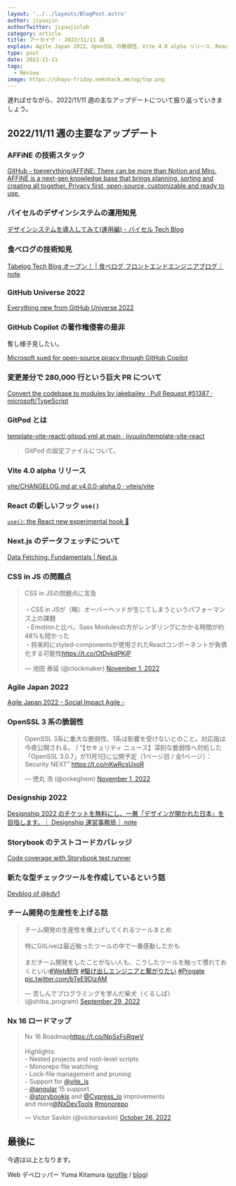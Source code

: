 ```yaml
---
layout: '../../layouts/BlogPost.astro'
author: jiyuujin
authorTwitter: jiyuujinlab
category: article
title: アーカイヴ - 2022/11/11 週
explain: Agile Japan 2022、OpenSSL の脆弱性、Vite 4.0 alpha リリース、React の新しいフック use()、
type: post
date: 2022-11-11
tags:
  - Review
image: https://ohayo-friday.nekohack.me/og/top.png
---
```


遅ればせながら、2022/11/11 週の主なアップデートについて振り返っていきましょう。

## 2022/11/11 週の主要なアップデート

### AFFiNE の技術スタック

[GitHub - toeverything/AFFiNE: There can be more than Notion and Miro. AFFiNE is a next-gen knowledge base that brings planning, sorting and creating all together. Privacy first, open-source, customizable and ready to use.](https://github.com/toeverything/AFFiNE)

### バイセルのデザインシステムの運用知見

[デザインシステムを導入してみて(運用編) - バイセル Tech Blog](https://tech.buysell-technologies.com/entry/2022/11/09/090023)

### 食べログの技術知見

[Tabelog Tech Blog オープン！ | 食べログ フロントエンドエンジニアブログ｜ note](https://note.com/tabelog_frontend/n/nd42069881cd8)

### GitHub Universe 2022

[Everything new from GitHub Universe 2022](https://github.blog/2022-11-09-everything-new-from-github-universe-2022/)

### GitHub Copilot の著作権侵害の是非

暫し様子見したい。

[Microsoft sued for open-source piracy through GitHub Copilot](https://www.bleepingcomputer.com/news/security/microsoft-sued-for-open-source-piracy-through-github-copilot/)

### 変更差分で 280,000 行という巨大 PR について

[Convert the codebase to modules by jakebailey · Pull Request #51387 · microsoft/TypeScript](https://github.com/microsoft/TypeScript/pull/51387#pullrequestreview-1167397722)

### GitPod とは

[template-vite-react/.gitpod.yml at main · jiyuujin/template-vite-react](https://github.com/jiyuujin/template-vite-react/blob/main/.gitpod.yml)

> GitPod の設定ファイルについて。

### Vite 4.0 alpha リリース

[vite/CHANGELOG.md at v4.0.0-alpha.0 · vitejs/vite](https://github.com/vitejs/vite/blob/v4.0.0-alpha.0/packages/vite/CHANGELOG.md)

### React の新しいフック `use()`

[`use()`: the React new experimental hook 🚀](https://xebia.com/blog/use-hook-the-new-experimental-javascript-react-feature/)

### Next.js のデータフェッチについて

[Data Fetching: Fundamentals | Next.js](https://beta.nextjs.org/docs/data-fetching/fundamentals#)

### CSS in JS の問題点

<blockquote class="twitter-tweet"><p lang="ja" dir="ltr">CSS in JSの問題点に言及<br><br>・CSS in JSが（略）オーバーヘッドが生じてしまうというパフォーマンス上の課題<br>・Emotionと比べ、Sass Modulesの方がレンダリングにかかる時間が約48%も短かった<br>・将来的にstyled-componentsが使用されたReactコンポーネントが負債化する可能性<a href="https://t.co/OtDvkdPKjP">https://t.co/OtDvkdPKjP</a></p>&mdash; 池田 泰延 (@clockmaker) <a href="https://twitter.com/clockmaker/status/1587434971471699968?ref_src=twsrc%5Etfw">November 1, 2022</a></blockquote> <script async src="https://platform.twitter.com/widgets.js" charset="utf-8"></script>

### Agile Japan 2022

[Agile Japan 2022 - Social Impact Agile -](https://2022.agilejapan.jp/)

### OpenSSL 3 系の脆弱性

<blockquote class="twitter-tweet"><p lang="ja" dir="ltr">OpenSSL 3系に重大な脆弱性、1系は影響を受けないとのこと。対応版は今夜公開される。 / “【セキュリティ ニュース】深刻な脆弱性へ対処した「OpenSSL 3.0.7」が11月1日に公開予定（1ページ目 / 全1ページ）：Security NEXT” <a href="https://t.co/nKwRcsUxoR">https://t.co/nKwRcsUxoR</a></p>&mdash; 徳丸 浩 (@ockeghem) <a href="https://twitter.com/ockeghem/status/1587438538668183552?ref_src=twsrc%5Etfw">November 1, 2022</a></blockquote> <script async src="https://platform.twitter.com/widgets.js" charset="utf-8"></script>

### Designship 2022

[Designship 2022 のチケットを無料にし、一層「デザインが開かれた日本」を目指します。｜ Designship 運営事務局｜ note](https://note.com/designship_jp/n/nffca31969cbf)

### Storybook のテストコードカバレッジ

[Code coverage with Storybook test runner](https://storybook.js.org/blog/code-coverage-with-the-storybook-test-runner/)

### 新たな型チェックツールを作成しているという話

[Devblog of @kdy1](https://kdy1.dev/posts/2022/10/open-sourcing-stc)

### チーム開発の生産性を上げる話

<blockquote class="twitter-tweet"><p lang="ja" dir="ltr">チーム開発の生産性を爆上げしてくれるツールまとめ<br><br>特にGitLiveは最近触ったツールの中で一番感動したかも<br><br>まだチーム開発をしたことがない人も、こうしたツールを触って慣れておくといい<a href="https://twitter.com/hashtag/Web%E5%88%B6%E4%BD%9C?src=hash&amp;ref_src=twsrc%5Etfw">#Web制作</a> <a href="https://twitter.com/hashtag/%E9%A7%86%E3%81%91%E5%87%BA%E3%81%97%E3%82%A8%E3%83%B3%E3%82%B8%E3%83%8B%E3%82%A2%E3%81%A8%E7%B9%8B%E3%81%8C%E3%82%8A%E3%81%9F%E3%81%84?src=hash&amp;ref_src=twsrc%5Etfw">#駆け出しエンジニアと繋がりたい</a> <a href="https://twitter.com/hashtag/Progate?src=hash&amp;ref_src=twsrc%5Etfw">#Progate</a> <a href="https://t.co/bTeE9DjzAM">pic.twitter.com/bTeE9DjzAM</a></p>&mdash; 苦しんでプログラミングを学んだ柴犬（くるしば） (@shiba_program) <a href="https://twitter.com/shiba_program/status/1575394954649608192?ref_src=twsrc%5Etfw">September 29, 2022</a></blockquote> <script async src="https://platform.twitter.com/widgets.js" charset="utf-8"></script>

### Nx 16 ロードマップ

<blockquote class="twitter-tweet"><p lang="en" dir="ltr">Nx 16 Roadmap<a href="https://t.co/NpSxFoRgwV">https://t.co/NpSxFoRgwV</a><br><br>Highlights: <br>- Nested projects and root-level scripts<br>- Monorepo file watching<br>- Lock-file management and pruning<br>- Support for <a href="https://twitter.com/vite_js?ref_src=twsrc%5Etfw">@vite_js</a> <br>- <a href="https://twitter.com/angular?ref_src=twsrc%5Etfw">@angular</a> 15 support <br>- <a href="https://twitter.com/storybookjs?ref_src=twsrc%5Etfw">@storybookjs</a> and <a href="https://twitter.com/Cypress_io?ref_src=twsrc%5Etfw">@Cypress_io</a> improvements<br>and more<a href="https://twitter.com/NxDevTools?ref_src=twsrc%5Etfw">@NxDevTools</a> <a href="https://twitter.com/hashtag/monorepo?src=hash&amp;ref_src=twsrc%5Etfw">#monorepo</a></p>&mdash; Victor Savkin (@victorsavkin) <a href="https://twitter.com/victorsavkin/status/1585330692883243008?ref_src=twsrc%5Etfw">October 26, 2022</a></blockquote> <script async src="https://platform.twitter.com/widgets.js" charset="utf-8"></script>

## 最後に

今週は以上となります。

Web デベロッパー Yuma Kitamura ([profile](https://yuma-kitamura.nekohack.me/) / [blog](https://blog.nekohack.me/))

